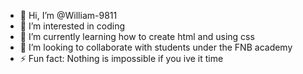 - 👋 Hi, I’m @William-9811
- 👀 I’m interested in coding
- 🌱 I’m currently learning how to create html and using css 
- 💞️ I’m looking to collaborate with students under the FNB academy 
- ⚡ Fun fact: Nothing is impossible if you ive it time
<!---
William-9811/William-9811 is a ✨ special ✨ repository because its `README.md` (this file) appears on your GitHub profile.
You can click the Preview link to take a look at your changes.
--->
